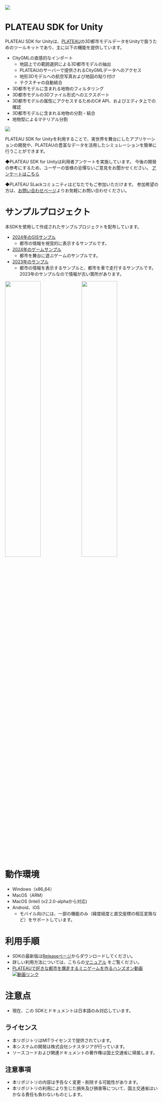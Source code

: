 ![](Documentation~/resources/index/eyecatch.png)

# PLATEAU SDK for Unity
PLATEAU SDK for Unityは、[PLATEAU](https://www.mlit.go.jp/plateau/)の3D都市モデルデータをUnityで扱うためのツールキットであり、主に以下の機能を提供しています。

- CityGMLの直感的なインポート
  - 地図上での範囲選択による3D都市モデルの抽出
  - PLATEAUのサーバーで提供されるCityGMLデータへのアクセス
  - 地形3Dモデルへの航空写真および地図の貼り付け
  - テクスチャの自動結合
- 3D都市モデルに含まれる地物のフィルタリング
- 3D都市モデルの3Dファイル形式へのエクスポート
- 3D都市モデルの属性にアクセスするためのC# API、およびエディタ上での確認
- 3D都市モデルに含まれる地物の分割・結合
- 地物型によるマテリアル分割

![](Documentation~/resources/index/sdk_outline.png)

PLATEAU SDK for Unityを利用することで、実世界を舞台にしたアプリケーションの開発や、PLATEAUの豊富なデータを活用したシミュレーションを簡単に行うことができます。

◆PLATEAU SDK for Unityは利用者アンケートを実施しています。
今後の開発の参考にするため、ユーザーの皆様の忌憚ないご意見をお聞かせください。
[アンケートはこちら](https://docs.google.com/forms/d/e/1FAIpQLSeqq0pm7UM7Rr-UgIHYT-D52jC08IjUG8auoqXTDvaee5YFxw/viewform)

◆PLATEAU SLackコミュニティはどなたでもご参加いただけます。
参加希望の方は、[お問い合わせページ](https://www.mlit.go.jp/plateau/contact/)よりお気軽にお問い合わせください。

# サンプルプロジェクト
本SDKを使用して作成されたサンプルプロジェクトを配布しています。
- [2024年のGISサンプル](https://github.com/Project-PLATEAU/PLATEAU-SDK-for-Unity-GISSample)
  - 都市の情報を視覚的に表示するサンプルです。
- [2024年のゲームサンプル](https://github.com/Project-PLATEAU/PLATEAU-SDK-for-Unity-GameSample)
  - 都市を舞台に遊ぶゲームのサンプルです。
- [2023年のサンプル](https://github.com/Project-PLATEAU/PLATEAU-SDK-for-Unity-Samples)
  - 都市の情報を表示するサンプルと、都市を車で走行するサンプルです。2023年のサンプルなので情報が古い箇所があります。

<img src="Documentation~/resources/index/gissample.png" width="48%" />&nbsp;
<img src="Documentation~/resources/index/gamesample.png" width="48%" /></a>&nbsp;

# 動作環境
- Windows（x86_64）
- MacOS（ARM）
- MacOS (Intel) (v2.2.0-alphaから対応)
- Android、iOS
  - モバイル向けには、一部の機能のみ（緯度経度と直交座標の相互変換など）をサポートしています。

# 利用手順
- SDKの最新版は[Releaseページ](https://github.com/Project-PLATEAU/PLATEAU-SDK-for-Unity/releases)からダウンロードしてください。
- 詳しい利用方法については、こちらの[マニュアル](https://Project-PLATEAU.github.io/PLATEAU-SDK-for-Unity/index.html) をご覧ください。
- [PLATEAUで好きな都市を爆走するミニゲームを作るハンズオン動画](https://www.youtube.com/watch?v=jXWqIb2nGtk)  
[![動画リンク](https://img.youtube.com/vi/jXWqIb2nGtk/0.jpg)](https://www.youtube.com/watch?v=jXWqIb2nGtk)

# 注意点
- 現在、この SDKとドキュメントは日本語のみ対応しています。

## ライセンス
- 本リポジトリはMITライセンスで提供されています。
- 本システムの開発は株式会社シナスタジアが行っています。
- ソースコードおよび関連ドキュメントの著作権は国土交通省に帰属します。

## 注意事項
- 本リポジトリの内容は予告なく変更・削除する可能性があります。
- 本リポジトリの利用により生じた損失及び損害等について、国土交通省はいかなる責任も負わないものとします。
